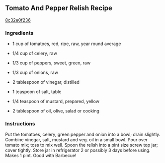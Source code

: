 ## Tomato And Pepper Relish Recipe

[8c32e0f236](http://cookeatshare.com/recipes/tomato-and-pepper-relish-35044)

### Ingredients

 - 1 cup of tomatoes, red, ripe, raw, year round average

 - 1/4 cup of celery, raw

 - 1/3 cup of peppers, sweet, green, raw

 - 1/3 cup of onions, raw

 - 2 tablespoon of vinegar, distilled

 - 1 teaspoon of salt, table

 - 1/4 teaspoon of mustard, prepared, yellow

 - 2 tablespoon of oil, olive, salad or cooking

### Instructions

Put the tomatoes, celery, green pepper and onion into a bowl; drain slightly. Combine vinegar, salt, mustard and veg. oil in a small bowl. Pour over tomato mix; toss to mix well. Spoon the relish into a pint size screw top jar; cover tightly. Store jar in refrigerator 2 or possibly 3 days before using. Makes 1 pint. Good with Barbecue!